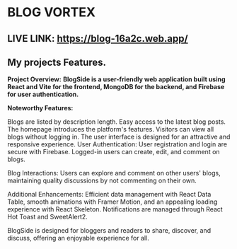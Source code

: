 # BLOG VORTEX
## LIVE LINK: https://blog-16a2c.web.app/

## My projects Features.
__Project Overview:__
**BlogSide is a user-friendly web application built using React and Vite for the frontend, MongoDB for the backend, and Firebase for user authentication.**

__Noteworthy Features:__

Blogs are listed by description length.
Easy access to the latest blog posts.
The homepage introduces the platform's features.
Visitors can view all blogs without logging in.
The user interface is designed for an attractive and responsive experience.
User Authentication:
User registration and login are secure with Firebase. Logged-in users can create, edit, and comment on blogs.

Blog Interactions:
Users can explore and comment on other users' blogs, maintaining quality discussions by not commenting on their own.

Additional Enhancements:
Efficient data management with React Data Table, smooth animations with Framer Motion, and an appealing loading experience with React Skeleton. Notifications are managed through React Hot Toast and SweetAlert2.

BlogSide is designed for bloggers and readers to share, discover, and discuss, offering an enjoyable experience for all.
